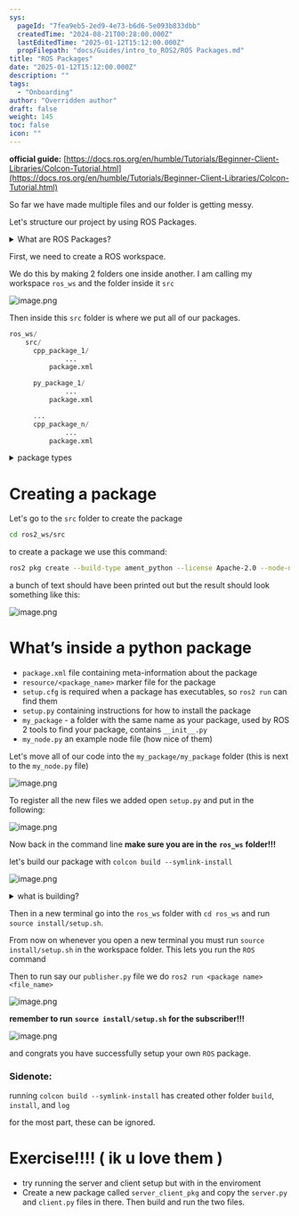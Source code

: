 ```yaml
---
sys:
  pageId: "7fea9eb5-2ed9-4e73-b6d6-5e093b833dbb"
  createdTime: "2024-08-21T00:28:00.000Z"
  lastEditedTime: "2025-01-12T15:12:00.000Z"
  propFilepath: "docs/Guides/intro_to_ROS2/ROS Packages.md"
title: "ROS Packages"
date: "2025-01-12T15:12:00.000Z"
description: ""
tags:
  - "Onboarding"
author: "Overridden author"
draft: false
weight: 145
toc: false
icon: ""
---
```


**official guide:** [https://docs.ros.org/en/humble/Tutorials/Beginner-Client-Libraries/Colcon-Tutorial.html](https://docs.ros.org/en/humble/Tutorials/Beginner-Client-Libraries/Colcon-Tutorial.html)

So far we have made multiple files and our folder is getting messy.

Let's structure our project by using ROS Packages.

<details>

<summary>What are ROS Packages?</summary>

ROS Packages are, as the name implies, packages of code that are highly sharable between ROS developers.

They consist of a folder, `package.xml` file, and source code

```python
      cpp_package_1/
		      ... imagine much code files here ..
          package.xml
```

</details>

First, we need to create a ROS workspace.

We do this by making 2 folders one inside another. I am calling my workspace `ros_ws` and the folder inside it `src`

![image.png](https://prod-files-secure.s3.us-west-2.amazonaws.com/d518164a-d88e-44d1-a4ee-3adb3bd8bce0/70706947-fd18-4537-a67b-e12946812d31/image.png?X-Amz-Algorithm=AWS4-HMAC-SHA256&X-Amz-Content-Sha256=UNSIGNED-PAYLOAD&X-Amz-Credential=ASIAZI2LB466ULPCDQOV%2F20250706%2Fus-west-2%2Fs3%2Faws4_request&X-Amz-Date=20250706T110154Z&X-Amz-Expires=3600&X-Amz-Security-Token=IQoJb3JpZ2luX2VjEE8aCXVzLXdlc3QtMiJGMEQCIGuC5XYJ%2FQvTbzI23ShfN7v1pWO9fHP4b6d3nOrPdWyyAiArGu4NbzUIaRhT%2BX2WcWWzV15sQNUjuQvS7XiB7%2BOQSir%2FAwhXEAAaDDYzNzQyMzE4MzgwNSIMaHS5xnAmOrpEDXEtKtwDTuHnEk92W3lPXbsv44bdEF4RpG%2Be1HMJceB3i6WaUUvDPbyFbX9XjzElqNJiyNn4Le0GnuXsUPKCsFR04%2Fie3XGTmwTqX%2BOZUCCVEzh9Khoq0tAkSlWXYfkXsgMc37lRPzK%2BIglNZ3R2hZ0%2F6%2BIRG4VpPpsfGJjLz1ULJxjm4neB%2BgM6YwwJkOs71HPSLNTbqeBoclrKpHA4LEshzX7ldIX2txSnIhq56%2BW7nkVn4yEnvOxQ1TC4g4C1YKIPQfVB1bHxQTHx%2BJtWAIcaHXC6qy%2BzsC6KTZ4VXM2wzKJp6s%2BVyJQpi1J66XEdgMF1s0WwlYldE2%2FGWmll7kHRdKLJLUvvWf1oq%2B578XGv1B%2F5gFDMsdmae9VuMO56b6HhKclq%2BTxvk96rfByVTV2eW2iqY8GfHYTZ6bKHPQnbMzLSDd6o4heLG7oezvUMU4iCABDkkbDlGwKzCU%2FYvK3eNNifYuGKXa7%2Fstz5m%2Booh1DdE2%2FddqdxU%2Blg%2BhnUeiBuJ09sHazSB1zRnLWO%2Fp2yI5WkDtMnrbSuw9Y%2B0xd1aZxLrXASe6FuLIlSltQZl%2BzAc%2F%2FvAt13PBG0j59qyjriECETuq90OqyS%2FVxE0t2WYIesa%2FAVHp9zD6iIGH%2Be5RYw3KuowwY6pgGrsvpC4FwU4yX9XlQ%2FXgSAw6HwI%2BQmXEj%2B%2FvcRpVXWdXqkLAilpj7VkBJrUmMYKb167Yh7dpk0wC0AOxEoEwww1ItMrJhzwdGjz6thq2cQolWLIu4zLx33A8iIN1Amq1xEpzx4gR7ZszyuGs4a2ZqQyyGWbv%2FvHHlpFBy83pwVpcUlwOCy8bi9u1Xn5ZAsmwF45H2HZlDuF%2FKtjJlP5GUU%2F0eXm9zf&X-Amz-Signature=921297fc3f709476291e39c2ec701b6d977f65a8e1cf122a4d03c5a0183bd6b7&X-Amz-SignedHeaders=host&x-amz-checksum-mode=ENABLED&x-id=GetObject)

Then inside this `src` folder is where we put all of our packages.

```python
ros_ws/
    src/
      cpp_package_1/
		      ...
          package.xml

      py_package_1/
		      ...
          package.xml

      ...
      cpp_package_n/
		      ...
          package.xml

```

<details>

<summary>package types</summary>

packages can be either `C++` or python.

the intern file structure is different for each but for this guide we will stick to creating python packages

</details>

# Creating a package

Let's go to the `src` folder to create the package

```bash
cd ros2_ws/src
```

to create a package we use this command:

```bash
ros2 pkg create --build-type ament_python --license Apache-2.0 --node-name my_node my_package
```

a bunch of text should have been printed out but the result should look something like this:

![image.png](https://prod-files-secure.s3.us-west-2.amazonaws.com/d518164a-d88e-44d1-a4ee-3adb3bd8bce0/e6cf1e3f-8512-4a3e-b131-079f800bf3e8/image.png?X-Amz-Algorithm=AWS4-HMAC-SHA256&X-Amz-Content-Sha256=UNSIGNED-PAYLOAD&X-Amz-Credential=ASIAZI2LB466ULPCDQOV%2F20250706%2Fus-west-2%2Fs3%2Faws4_request&X-Amz-Date=20250706T110154Z&X-Amz-Expires=3600&X-Amz-Security-Token=IQoJb3JpZ2luX2VjEE8aCXVzLXdlc3QtMiJGMEQCIGuC5XYJ%2FQvTbzI23ShfN7v1pWO9fHP4b6d3nOrPdWyyAiArGu4NbzUIaRhT%2BX2WcWWzV15sQNUjuQvS7XiB7%2BOQSir%2FAwhXEAAaDDYzNzQyMzE4MzgwNSIMaHS5xnAmOrpEDXEtKtwDTuHnEk92W3lPXbsv44bdEF4RpG%2Be1HMJceB3i6WaUUvDPbyFbX9XjzElqNJiyNn4Le0GnuXsUPKCsFR04%2Fie3XGTmwTqX%2BOZUCCVEzh9Khoq0tAkSlWXYfkXsgMc37lRPzK%2BIglNZ3R2hZ0%2F6%2BIRG4VpPpsfGJjLz1ULJxjm4neB%2BgM6YwwJkOs71HPSLNTbqeBoclrKpHA4LEshzX7ldIX2txSnIhq56%2BW7nkVn4yEnvOxQ1TC4g4C1YKIPQfVB1bHxQTHx%2BJtWAIcaHXC6qy%2BzsC6KTZ4VXM2wzKJp6s%2BVyJQpi1J66XEdgMF1s0WwlYldE2%2FGWmll7kHRdKLJLUvvWf1oq%2B578XGv1B%2F5gFDMsdmae9VuMO56b6HhKclq%2BTxvk96rfByVTV2eW2iqY8GfHYTZ6bKHPQnbMzLSDd6o4heLG7oezvUMU4iCABDkkbDlGwKzCU%2FYvK3eNNifYuGKXa7%2Fstz5m%2Booh1DdE2%2FddqdxU%2Blg%2BhnUeiBuJ09sHazSB1zRnLWO%2Fp2yI5WkDtMnrbSuw9Y%2B0xd1aZxLrXASe6FuLIlSltQZl%2BzAc%2F%2FvAt13PBG0j59qyjriECETuq90OqyS%2FVxE0t2WYIesa%2FAVHp9zD6iIGH%2Be5RYw3KuowwY6pgGrsvpC4FwU4yX9XlQ%2FXgSAw6HwI%2BQmXEj%2B%2FvcRpVXWdXqkLAilpj7VkBJrUmMYKb167Yh7dpk0wC0AOxEoEwww1ItMrJhzwdGjz6thq2cQolWLIu4zLx33A8iIN1Amq1xEpzx4gR7ZszyuGs4a2ZqQyyGWbv%2FvHHlpFBy83pwVpcUlwOCy8bi9u1Xn5ZAsmwF45H2HZlDuF%2FKtjJlP5GUU%2F0eXm9zf&X-Amz-Signature=16b879756e171e4289188acc8c309951a72d1183978cd78709b09d58aee700c6&X-Amz-SignedHeaders=host&x-amz-checksum-mode=ENABLED&x-id=GetObject)

# What’s inside a python package

- `package.xml` file containing meta-information about the package
- `resource/<package_name>` marker file for the package
- `setup.cfg` is required when a package has executables, so `ros2 run` can find them
- `setup.py` containing instructions for how to install the package
- `my_package` - a folder with the same name as your package, used by ROS 2 tools to find your package, contains `__init__.py`
- `my_node.py` an example node file (how nice of them)

Let's move all of our code into the `my_package/my_package` folder (this is next to the `my_node.py` file)

![image.png](https://prod-files-secure.s3.us-west-2.amazonaws.com/d518164a-d88e-44d1-a4ee-3adb3bd8bce0/9ce58f11-0da9-4d3e-b86d-506a9685d378/image.png?X-Amz-Algorithm=AWS4-HMAC-SHA256&X-Amz-Content-Sha256=UNSIGNED-PAYLOAD&X-Amz-Credential=ASIAZI2LB466ULPCDQOV%2F20250706%2Fus-west-2%2Fs3%2Faws4_request&X-Amz-Date=20250706T110154Z&X-Amz-Expires=3600&X-Amz-Security-Token=IQoJb3JpZ2luX2VjEE8aCXVzLXdlc3QtMiJGMEQCIGuC5XYJ%2FQvTbzI23ShfN7v1pWO9fHP4b6d3nOrPdWyyAiArGu4NbzUIaRhT%2BX2WcWWzV15sQNUjuQvS7XiB7%2BOQSir%2FAwhXEAAaDDYzNzQyMzE4MzgwNSIMaHS5xnAmOrpEDXEtKtwDTuHnEk92W3lPXbsv44bdEF4RpG%2Be1HMJceB3i6WaUUvDPbyFbX9XjzElqNJiyNn4Le0GnuXsUPKCsFR04%2Fie3XGTmwTqX%2BOZUCCVEzh9Khoq0tAkSlWXYfkXsgMc37lRPzK%2BIglNZ3R2hZ0%2F6%2BIRG4VpPpsfGJjLz1ULJxjm4neB%2BgM6YwwJkOs71HPSLNTbqeBoclrKpHA4LEshzX7ldIX2txSnIhq56%2BW7nkVn4yEnvOxQ1TC4g4C1YKIPQfVB1bHxQTHx%2BJtWAIcaHXC6qy%2BzsC6KTZ4VXM2wzKJp6s%2BVyJQpi1J66XEdgMF1s0WwlYldE2%2FGWmll7kHRdKLJLUvvWf1oq%2B578XGv1B%2F5gFDMsdmae9VuMO56b6HhKclq%2BTxvk96rfByVTV2eW2iqY8GfHYTZ6bKHPQnbMzLSDd6o4heLG7oezvUMU4iCABDkkbDlGwKzCU%2FYvK3eNNifYuGKXa7%2Fstz5m%2Booh1DdE2%2FddqdxU%2Blg%2BhnUeiBuJ09sHazSB1zRnLWO%2Fp2yI5WkDtMnrbSuw9Y%2B0xd1aZxLrXASe6FuLIlSltQZl%2BzAc%2F%2FvAt13PBG0j59qyjriECETuq90OqyS%2FVxE0t2WYIesa%2FAVHp9zD6iIGH%2Be5RYw3KuowwY6pgGrsvpC4FwU4yX9XlQ%2FXgSAw6HwI%2BQmXEj%2B%2FvcRpVXWdXqkLAilpj7VkBJrUmMYKb167Yh7dpk0wC0AOxEoEwww1ItMrJhzwdGjz6thq2cQolWLIu4zLx33A8iIN1Amq1xEpzx4gR7ZszyuGs4a2ZqQyyGWbv%2FvHHlpFBy83pwVpcUlwOCy8bi9u1Xn5ZAsmwF45H2HZlDuF%2FKtjJlP5GUU%2F0eXm9zf&X-Amz-Signature=5d356207b4da037895743368f428e2db2d73e5785f913fb641ba138ed1c702e3&X-Amz-SignedHeaders=host&x-amz-checksum-mode=ENABLED&x-id=GetObject)

To register all the new files we added open `setup.py` and put in the following:

![image.png](https://prod-files-secure.s3.us-west-2.amazonaws.com/d518164a-d88e-44d1-a4ee-3adb3bd8bce0/1cd7c262-4cae-4496-9d75-c178537d24a2/image.png?X-Amz-Algorithm=AWS4-HMAC-SHA256&X-Amz-Content-Sha256=UNSIGNED-PAYLOAD&X-Amz-Credential=ASIAZI2LB466ULPCDQOV%2F20250706%2Fus-west-2%2Fs3%2Faws4_request&X-Amz-Date=20250706T110154Z&X-Amz-Expires=3600&X-Amz-Security-Token=IQoJb3JpZ2luX2VjEE8aCXVzLXdlc3QtMiJGMEQCIGuC5XYJ%2FQvTbzI23ShfN7v1pWO9fHP4b6d3nOrPdWyyAiArGu4NbzUIaRhT%2BX2WcWWzV15sQNUjuQvS7XiB7%2BOQSir%2FAwhXEAAaDDYzNzQyMzE4MzgwNSIMaHS5xnAmOrpEDXEtKtwDTuHnEk92W3lPXbsv44bdEF4RpG%2Be1HMJceB3i6WaUUvDPbyFbX9XjzElqNJiyNn4Le0GnuXsUPKCsFR04%2Fie3XGTmwTqX%2BOZUCCVEzh9Khoq0tAkSlWXYfkXsgMc37lRPzK%2BIglNZ3R2hZ0%2F6%2BIRG4VpPpsfGJjLz1ULJxjm4neB%2BgM6YwwJkOs71HPSLNTbqeBoclrKpHA4LEshzX7ldIX2txSnIhq56%2BW7nkVn4yEnvOxQ1TC4g4C1YKIPQfVB1bHxQTHx%2BJtWAIcaHXC6qy%2BzsC6KTZ4VXM2wzKJp6s%2BVyJQpi1J66XEdgMF1s0WwlYldE2%2FGWmll7kHRdKLJLUvvWf1oq%2B578XGv1B%2F5gFDMsdmae9VuMO56b6HhKclq%2BTxvk96rfByVTV2eW2iqY8GfHYTZ6bKHPQnbMzLSDd6o4heLG7oezvUMU4iCABDkkbDlGwKzCU%2FYvK3eNNifYuGKXa7%2Fstz5m%2Booh1DdE2%2FddqdxU%2Blg%2BhnUeiBuJ09sHazSB1zRnLWO%2Fp2yI5WkDtMnrbSuw9Y%2B0xd1aZxLrXASe6FuLIlSltQZl%2BzAc%2F%2FvAt13PBG0j59qyjriECETuq90OqyS%2FVxE0t2WYIesa%2FAVHp9zD6iIGH%2Be5RYw3KuowwY6pgGrsvpC4FwU4yX9XlQ%2FXgSAw6HwI%2BQmXEj%2B%2FvcRpVXWdXqkLAilpj7VkBJrUmMYKb167Yh7dpk0wC0AOxEoEwww1ItMrJhzwdGjz6thq2cQolWLIu4zLx33A8iIN1Amq1xEpzx4gR7ZszyuGs4a2ZqQyyGWbv%2FvHHlpFBy83pwVpcUlwOCy8bi9u1Xn5ZAsmwF45H2HZlDuF%2FKtjJlP5GUU%2F0eXm9zf&X-Amz-Signature=24007c50d52046587067c7bbd4798024ef55b1ac1f1c6d2a80a52d0a9bba9d14&X-Amz-SignedHeaders=host&x-amz-checksum-mode=ENABLED&x-id=GetObject)

Now back in the command line **make sure you are in the** **`ros_ws`** **folder!!!**

let's build our package with `colcon build --symlink-install`

![image.png](https://prod-files-secure.s3.us-west-2.amazonaws.com/d518164a-d88e-44d1-a4ee-3adb3bd8bce0/2f2a0d27-b173-48fd-b189-5f5c0ce65619/image.png?X-Amz-Algorithm=AWS4-HMAC-SHA256&X-Amz-Content-Sha256=UNSIGNED-PAYLOAD&X-Amz-Credential=ASIAZI2LB466ULPCDQOV%2F20250706%2Fus-west-2%2Fs3%2Faws4_request&X-Amz-Date=20250706T110154Z&X-Amz-Expires=3600&X-Amz-Security-Token=IQoJb3JpZ2luX2VjEE8aCXVzLXdlc3QtMiJGMEQCIGuC5XYJ%2FQvTbzI23ShfN7v1pWO9fHP4b6d3nOrPdWyyAiArGu4NbzUIaRhT%2BX2WcWWzV15sQNUjuQvS7XiB7%2BOQSir%2FAwhXEAAaDDYzNzQyMzE4MzgwNSIMaHS5xnAmOrpEDXEtKtwDTuHnEk92W3lPXbsv44bdEF4RpG%2Be1HMJceB3i6WaUUvDPbyFbX9XjzElqNJiyNn4Le0GnuXsUPKCsFR04%2Fie3XGTmwTqX%2BOZUCCVEzh9Khoq0tAkSlWXYfkXsgMc37lRPzK%2BIglNZ3R2hZ0%2F6%2BIRG4VpPpsfGJjLz1ULJxjm4neB%2BgM6YwwJkOs71HPSLNTbqeBoclrKpHA4LEshzX7ldIX2txSnIhq56%2BW7nkVn4yEnvOxQ1TC4g4C1YKIPQfVB1bHxQTHx%2BJtWAIcaHXC6qy%2BzsC6KTZ4VXM2wzKJp6s%2BVyJQpi1J66XEdgMF1s0WwlYldE2%2FGWmll7kHRdKLJLUvvWf1oq%2B578XGv1B%2F5gFDMsdmae9VuMO56b6HhKclq%2BTxvk96rfByVTV2eW2iqY8GfHYTZ6bKHPQnbMzLSDd6o4heLG7oezvUMU4iCABDkkbDlGwKzCU%2FYvK3eNNifYuGKXa7%2Fstz5m%2Booh1DdE2%2FddqdxU%2Blg%2BhnUeiBuJ09sHazSB1zRnLWO%2Fp2yI5WkDtMnrbSuw9Y%2B0xd1aZxLrXASe6FuLIlSltQZl%2BzAc%2F%2FvAt13PBG0j59qyjriECETuq90OqyS%2FVxE0t2WYIesa%2FAVHp9zD6iIGH%2Be5RYw3KuowwY6pgGrsvpC4FwU4yX9XlQ%2FXgSAw6HwI%2BQmXEj%2B%2FvcRpVXWdXqkLAilpj7VkBJrUmMYKb167Yh7dpk0wC0AOxEoEwww1ItMrJhzwdGjz6thq2cQolWLIu4zLx33A8iIN1Amq1xEpzx4gR7ZszyuGs4a2ZqQyyGWbv%2FvHHlpFBy83pwVpcUlwOCy8bi9u1Xn5ZAsmwF45H2HZlDuF%2FKtjJlP5GUU%2F0eXm9zf&X-Amz-Signature=adeabb2c034208dd19863d4705feb46f58546a36dda32a18fe44a1525adf6d97&X-Amz-SignedHeaders=host&x-amz-checksum-mode=ENABLED&x-id=GetObject)

<details>

<summary>what is building?</summary>

if you are a CS major at Rose-Hulman you will learn the answer to this in CSSE132

but TLDR; is it combines all the code files into one program that can be run easily 

</details>

Then in a new terminal go into the `ros_ws` folder with `cd ros_ws` and run `source install/setup.sh`. 

From now on whenever you open a new terminal you must run `source install/setup.sh` in the workspace folder. This lets you run the `ROS` command

Then to run say our `publisher.py` file we do `ros2 run <package name> <file_name>`

![image.png](https://prod-files-secure.s3.us-west-2.amazonaws.com/d518164a-d88e-44d1-a4ee-3adb3bd8bce0/4f4b1219-3a44-4632-aa0a-ce3471699f59/image.png?X-Amz-Algorithm=AWS4-HMAC-SHA256&X-Amz-Content-Sha256=UNSIGNED-PAYLOAD&X-Amz-Credential=ASIAZI2LB466ULPCDQOV%2F20250706%2Fus-west-2%2Fs3%2Faws4_request&X-Amz-Date=20250706T110154Z&X-Amz-Expires=3600&X-Amz-Security-Token=IQoJb3JpZ2luX2VjEE8aCXVzLXdlc3QtMiJGMEQCIGuC5XYJ%2FQvTbzI23ShfN7v1pWO9fHP4b6d3nOrPdWyyAiArGu4NbzUIaRhT%2BX2WcWWzV15sQNUjuQvS7XiB7%2BOQSir%2FAwhXEAAaDDYzNzQyMzE4MzgwNSIMaHS5xnAmOrpEDXEtKtwDTuHnEk92W3lPXbsv44bdEF4RpG%2Be1HMJceB3i6WaUUvDPbyFbX9XjzElqNJiyNn4Le0GnuXsUPKCsFR04%2Fie3XGTmwTqX%2BOZUCCVEzh9Khoq0tAkSlWXYfkXsgMc37lRPzK%2BIglNZ3R2hZ0%2F6%2BIRG4VpPpsfGJjLz1ULJxjm4neB%2BgM6YwwJkOs71HPSLNTbqeBoclrKpHA4LEshzX7ldIX2txSnIhq56%2BW7nkVn4yEnvOxQ1TC4g4C1YKIPQfVB1bHxQTHx%2BJtWAIcaHXC6qy%2BzsC6KTZ4VXM2wzKJp6s%2BVyJQpi1J66XEdgMF1s0WwlYldE2%2FGWmll7kHRdKLJLUvvWf1oq%2B578XGv1B%2F5gFDMsdmae9VuMO56b6HhKclq%2BTxvk96rfByVTV2eW2iqY8GfHYTZ6bKHPQnbMzLSDd6o4heLG7oezvUMU4iCABDkkbDlGwKzCU%2FYvK3eNNifYuGKXa7%2Fstz5m%2Booh1DdE2%2FddqdxU%2Blg%2BhnUeiBuJ09sHazSB1zRnLWO%2Fp2yI5WkDtMnrbSuw9Y%2B0xd1aZxLrXASe6FuLIlSltQZl%2BzAc%2F%2FvAt13PBG0j59qyjriECETuq90OqyS%2FVxE0t2WYIesa%2FAVHp9zD6iIGH%2Be5RYw3KuowwY6pgGrsvpC4FwU4yX9XlQ%2FXgSAw6HwI%2BQmXEj%2B%2FvcRpVXWdXqkLAilpj7VkBJrUmMYKb167Yh7dpk0wC0AOxEoEwww1ItMrJhzwdGjz6thq2cQolWLIu4zLx33A8iIN1Amq1xEpzx4gR7ZszyuGs4a2ZqQyyGWbv%2FvHHlpFBy83pwVpcUlwOCy8bi9u1Xn5ZAsmwF45H2HZlDuF%2FKtjJlP5GUU%2F0eXm9zf&X-Amz-Signature=fc58f58fb957cb425afd8e1ce29a7931e7521f881f6face2cefd10203780dbfb&X-Amz-SignedHeaders=host&x-amz-checksum-mode=ENABLED&x-id=GetObject)

**remember to run** **`source install/setup.sh`** **for the subscriber!!!**

![image.png](https://prod-files-secure.s3.us-west-2.amazonaws.com/d518164a-d88e-44d1-a4ee-3adb3bd8bce0/02121119-dad4-49ec-8356-c956108b4243/image.png?X-Amz-Algorithm=AWS4-HMAC-SHA256&X-Amz-Content-Sha256=UNSIGNED-PAYLOAD&X-Amz-Credential=ASIAZI2LB466ULPCDQOV%2F20250706%2Fus-west-2%2Fs3%2Faws4_request&X-Amz-Date=20250706T110154Z&X-Amz-Expires=3600&X-Amz-Security-Token=IQoJb3JpZ2luX2VjEE8aCXVzLXdlc3QtMiJGMEQCIGuC5XYJ%2FQvTbzI23ShfN7v1pWO9fHP4b6d3nOrPdWyyAiArGu4NbzUIaRhT%2BX2WcWWzV15sQNUjuQvS7XiB7%2BOQSir%2FAwhXEAAaDDYzNzQyMzE4MzgwNSIMaHS5xnAmOrpEDXEtKtwDTuHnEk92W3lPXbsv44bdEF4RpG%2Be1HMJceB3i6WaUUvDPbyFbX9XjzElqNJiyNn4Le0GnuXsUPKCsFR04%2Fie3XGTmwTqX%2BOZUCCVEzh9Khoq0tAkSlWXYfkXsgMc37lRPzK%2BIglNZ3R2hZ0%2F6%2BIRG4VpPpsfGJjLz1ULJxjm4neB%2BgM6YwwJkOs71HPSLNTbqeBoclrKpHA4LEshzX7ldIX2txSnIhq56%2BW7nkVn4yEnvOxQ1TC4g4C1YKIPQfVB1bHxQTHx%2BJtWAIcaHXC6qy%2BzsC6KTZ4VXM2wzKJp6s%2BVyJQpi1J66XEdgMF1s0WwlYldE2%2FGWmll7kHRdKLJLUvvWf1oq%2B578XGv1B%2F5gFDMsdmae9VuMO56b6HhKclq%2BTxvk96rfByVTV2eW2iqY8GfHYTZ6bKHPQnbMzLSDd6o4heLG7oezvUMU4iCABDkkbDlGwKzCU%2FYvK3eNNifYuGKXa7%2Fstz5m%2Booh1DdE2%2FddqdxU%2Blg%2BhnUeiBuJ09sHazSB1zRnLWO%2Fp2yI5WkDtMnrbSuw9Y%2B0xd1aZxLrXASe6FuLIlSltQZl%2BzAc%2F%2FvAt13PBG0j59qyjriECETuq90OqyS%2FVxE0t2WYIesa%2FAVHp9zD6iIGH%2Be5RYw3KuowwY6pgGrsvpC4FwU4yX9XlQ%2FXgSAw6HwI%2BQmXEj%2B%2FvcRpVXWdXqkLAilpj7VkBJrUmMYKb167Yh7dpk0wC0AOxEoEwww1ItMrJhzwdGjz6thq2cQolWLIu4zLx33A8iIN1Amq1xEpzx4gR7ZszyuGs4a2ZqQyyGWbv%2FvHHlpFBy83pwVpcUlwOCy8bi9u1Xn5ZAsmwF45H2HZlDuF%2FKtjJlP5GUU%2F0eXm9zf&X-Amz-Signature=24c9e325d5aa084319609aae528c38783e8b2dd930c7fc10f6a1f1e5f5f84f1a&X-Amz-SignedHeaders=host&x-amz-checksum-mode=ENABLED&x-id=GetObject)

and congrats you have successfully setup your own `ROS` package.

### Sidenote:

running `colcon build --symlink-install` has created other folder `build`, `install`, and `log`

for the most part, these can be ignored.

# Exercise!!!! ( ik u love them )

- try running the server and client setup but with in the enviroment
- Create a new package called `server_client_pkg` and copy the `server.py` and `client.py` files in there. Then build and run the two files.
